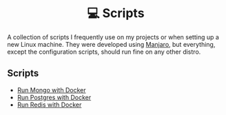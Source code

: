 <div align="center">
  <h1>💻 Scripts</h1>
</div>

A collection of scripts I frequently use on my projects or when setting up a new Linux machine. They were developed using [Manjaro][manjaro], but everything, except the configuration scripts, should run fine on any other distro.

## Scripts

- [Run Mongo with Docker](docker/run-mongo.sh)
- [Run Postgres with Docker](docker/run-postgres.sh)
- [Run Redis with Docker](docker/run-redis.sh)

[manjaro]: https://manjaro.org
